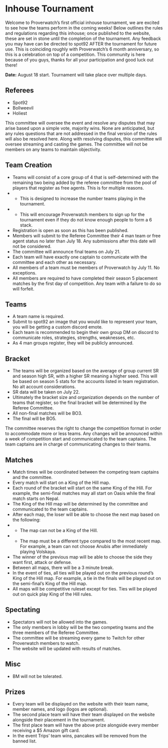 # Inhouse Tournament

Welcome to Proverwatch’s first official inhouse tournament, we are excited to see how the teams perform in the coming weeks! Below outlines the rules and regulations regarding this inhouse; once published to the website, these are set in stone until the completion of the tournament. Any feedback you may have can be directed to spot92 AFTER the tournament for future use. This is coinciding roughly with Proverwatch’s 6 month anniversary, so this is a celebration on top of a competition. This community is here because of you guys, thanks for all your participation and good luck out there!

**Date:** August 18 start. Tournament will take place over multiple days.

## Referees
- Spot92
- Bollweevil
- Holiest

This committee will oversee the event and resolve any disputes that may arise based upon a simple vote, majority wins. None are anticipated, but any rules questions that are not addressed in the final version of the rules will also be resolved here. Along with resolving disputes, this committee will oversee streaming and casting the games. The committee will not be members on any teams to maintain objectivity.

## Team Creation

- Teams will consist of a core group of 4 that is self-determined with the remaining two being added by the referee committee from the pool of players that register as free agents. This is for multiple reasons.
- - This is designed to increase the number teams playing in the tournament.
- - This will encourage Proverwatch members to sign up for the tournament even if they do not know enough people to form a 6 stack.
- Registration is open as soon as this has been published.
- Members will submit to the Referee Committee their 4 man team or free agent status no later than July 18. Any submissions after this date will not be considered.
- The committee will announce final teams on July 21.
- Each team will have exactly one captain to communicate with the committee and each other as necessary.
- All members of a team must be members of Proverwatch by July 11. No exceptions.
- All members are required to have completed their season 5 placement matches by the first day of competition. Any team with a failure to do so will forfeit.

## Teams
- A team name is required.
- Submit to spot92 an image that you would like to represent your team, you will be getting a custom discord emote.
- Each team is recommended to begin their own group DM on discord to communicate roles, strategies, strengths, weaknesses, etc.
- As 4 man groups register, they will be publicly announced.

## Bracket
- The teams will be organized based on the average of group current SR and season high SR, with a higher SR meaning a higher seed. This will be based on season 5 stats for the accounts listed in team registration. No alt account considerations.
- SR data will be taken on July 22.
- Ultimately the bracket size and organization depends on the number of teams that register, so the final bracket will be determined by the Referee Committee.
- All non-final matches will be BO3.
- The final will be BO5.

The committee reserves the right to change the competition format in order to accommodate more or less teams. Any changes will be announced within a week of competition start and communicated to the team captains. The team captains are in charge of communicating changes to their teams.

## Matches
- Match times will be coordinated between the competing team captains and the committee.
- Every match will start on a King of the Hill map.
- Each round of the bracket will start on the same King of the Hill. For example, the semi-final matches may all start on Oasis while the final match starts on Nepal.
- The King of the Hill map will be determined by the committee and communicated to the team captains.
- After each map, the loser will be able to choose the next map based on the following:
- - The map can not be a King of the Hill.
- - The map must be a different type compared to the most recent map. For example, a team can not choose Anubis after immediately playing Volskaya.
- The winner of the previous map will be able to choose the side they want first, attack or defense.
- Between all maps, there will be a 3 minute break.
- In the event of ties, all ties will be played out on the previous round’s King of the Hill map. For example, a tie in the finals will be played out on the semi-final’s King of the Hill map.
- All maps will be competitive ruleset except for ties. Ties will be played out on quick play King of the Hill rules.

## Spectating
- Spectators will not be allowed into the games.
- The only members in lobby will be the two competing teams and the three members of the Referee Committee.
- The committee will be streaming every game to Twitch for other Proverwatch members to watch.
- The website will be updated with results of matches.

## Misc
- BM will not be tolerated.

## Prizes
- Every team will be displayed on the website with their team name, member names, and logo (logos are optional).
- The second place team will have their team displayed on the website alongside their placement in the tournament.
- The first place team will have the above prize alongside every member receiving a $5 Amazon gift card.
- In the event Trips’ team wins, pancakes will be removed from the banned list.


